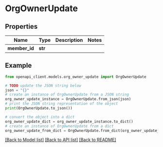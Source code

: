 # OrgOwnerUpdate


## Properties

Name | Type | Description | Notes
------------ | ------------- | ------------- | -------------
**member_id** | **str** |  | 

## Example

```python
from openapi_client.models.org_owner_update import OrgOwnerUpdate

# TODO update the JSON string below
json = "{}"
# create an instance of OrgOwnerUpdate from a JSON string
org_owner_update_instance = OrgOwnerUpdate.from_json(json)
# print the JSON string representation of the object
print(OrgOwnerUpdate.to_json())

# convert the object into a dict
org_owner_update_dict = org_owner_update_instance.to_dict()
# create an instance of OrgOwnerUpdate from a dict
org_owner_update_from_dict = OrgOwnerUpdate.from_dict(org_owner_update_dict)
```
[[Back to Model list]](../README.md#documentation-for-models) [[Back to API list]](../README.md#documentation-for-api-endpoints) [[Back to README]](../README.md)


